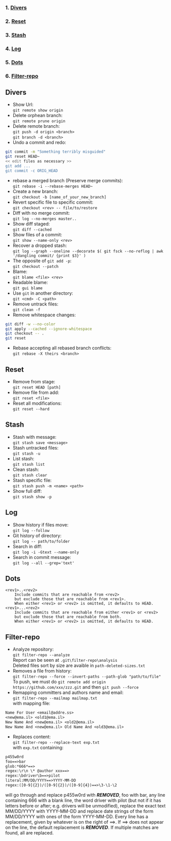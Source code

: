 ### 1. [Divers](#divers)
### 2. [Reset](#reset)
### 3. [Stash](#stash)
### 4. [Log](#log)
### 5. [Dots](#dots)
### 6. [Filter-repo](#filter-repo)

## Divers
* Show Url:  
`git remote show origin`
* Delete orphean branch:  
`git remote prune origin`
* Delete remote branch:  
`git push -d origin <branch>`  
`git branch -d <branch>`
* Undo a commit and redo:  
```bash
git commit -m "Something terribly misguided"
git reset HEAD~
<< edit files as necessary >>
git add ...
git commit -c ORIG_HEAD
```
* rebase a merged branch (Preserve merge commits):  
`git rebase -i --rebase-merges HEAD~`
* Create a new branch:  
`git checkout -b [name_of_your_new_branch]`
* Revert specific file to specific commit:  
`git checkout <rev> -- file/to/restore`
* Diff with no merge commit:  
`git log --no-merges master..`
* Show diff staged:  
`git diff --cached`
* Show files of a commit:  
`git show --name-only <rev>`
* Recover a dropped stash:  
`git log --graph --oneline --decorate $( git fsck --no-reflog | awk '/dangling commit/ {print $3}' )`
* The opposite of `git add -p`:  
`git checkout --patch`
* Blame:  
`git blame <file> <rev>`
* Readable blame:  
`git gui blame`
* Use `git` in another directory:  
`git <cmd> -C <path>`
* Remove untrack files:  
`git clean -f`
* Remove whitespace changes:  
```bash
git diff -w --no-color
git apply --cached --ignore-whitespace
git checkout -- .
git reset
```
* Rebase accepting all rebased branch conflicts:  
`git rebase -X theirs <branch>`

## Reset
* Remove from stage:  
`git reset HEAD [path]`
* Remove file from add:  
`git reset <file>`
* Reset all modifications:  
`git reset --hard`


## Stash  
* Stash with message:  
`git stash save <message>`
* Stash untracked files:  
`git stash -u`
* List stash:  
`git stash list`
* Clean stash:  
`git stash clear`
* Stash specific file:  
`git stash push -m <name> <path>`
* Show full diff:  
`git stash show -p`


## Log
* Show history if files move:  
`git log --follow`
* Git history of directory:  
`git log -- path/to/folder`
* Search in diff:  
`git log -i -Gtext --name-only`
* Search in commit message:  
`git log --all --grep='text'`


## Dots
```
<rev1>..<rev2>
	Include commits that are reachable from <rev2> 
	but exclude those that are reachable from <rev1>. 
	When either <rev1> or <rev2> is omitted, it defaults to HEAD.
<rev1>...<rev2>
	Include commits that are reachable from either <rev1> or <rev2>
	but exclude those that are reachable from both. 
	When either <rev1> or <rev2> is omitted, it defaults to HEAD.
```

## Filter-repo
* Analyze repository:  
`git filter-repo --analyze`  
Report can be seen at `.git\filter-repo\analysis`  
Deleted files sort by size are avaible in `path-deleted-sizes.txt`    
* Removes a file from history:  
`git filter-repo --force --invert-paths --path-glob "path/to/file"`
To push, we must do `git remote add origin https://github.com/xxx/zzz.git` and then `git push --force`  
* Remapping committers and authors name and email:  
`git filter-repo --mailmap mailmap.txt`  
with mapping file:  
```txt
Name For User <email@addre.ss>
<new@ema.il> <old1@ema.il>
New Name And <new@ema.il> <old2@ema.il>
New Name And <new@ema.il> Old Name And <old3@ema.il>
```
* Replaces content:  
`git filter-repo --replace-text exp.txt`  
with `exp.txt` containing:
```txt
p455w0rd
foo==>bar
glob:*666*==>
regex:\r\n \* @author xxx==>
regex:\bdriver\b==>pilot
literal:MM/DD/YYYY==>YYYY-MM-DD
regex:([0-9]{2})/([0-9]{2})/([0-9]{4})==>\3-\1-\2
```
will go through and replace p455w0rd with ***REMOVED***, foo with bar, any line containing 666 with a blank line, the word driver with pilot (but not if it has letters before or after; e.g. drivers will be unmodified), replace the exact text MM/DD/YYYY with YYYY-MM-DD and replace date strings of the form MM/DD/YYYY with ones of the form YYYY-MM-DD. Every line has a replacement, given by whatever is on the right of ==>. If ==> does not appear on the line, the default replacement is ***REMOVED***. If multiple matches are found, all are replaced. 
